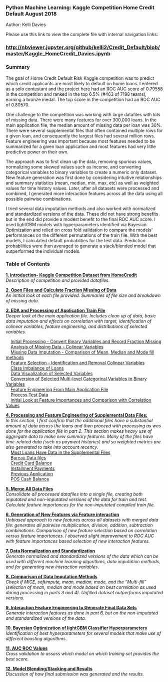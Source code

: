 ### Python Machine Learning: Kaggle Competition Home Credit Default August 2018

Author: Kelli Davies

Please use this link to view the complete file with internal navigation links:
### http://nbviewer.jupyter.org/github/kelli2/Credit_Default/blob/master/Kaggle_HomeCredit_Davies.ipynb

### Summary
The goal of Home Credit Default Risk Kaggle competition was to predict which credit applicants are most likely to default on home loans. I entered as a solo contestant and the project here had an ROC AUC score of 0.79558 in the competition and ranked in the top 6.5% (#463 of 7198 teams), earning a bronze medal. The top score in the competition had an ROC AUC of 0.80570.

One challenge to the competition was working with large datafiles with lots of missing data. There were many features for over 300,000 loans. In the main application file, the median amount of missing data per loan was 30%. There were several supplemental files that often contained multiple rows for a given loan, and consequently the largest files had several million rows. Feature engineering was important because most features needed to be summarized for a given loan application and most features had very little predictive power on their own.

The approach was to first clean up the data, removing spurious values, normalizing some skewed values such as income, and converting categorical variables to binary variables to create a numeric only dataset. New feature generation was first done by considering intuitive relationships and summary statistics (mean, median, min, max, etc) as well as weighted values for time history values. Later, after all datasets were processed and combined, I generated more interaction features across all the data using all possible pairwise combinations.

I tried several data imputation methods and also worked with normalized and standardized versions of the data. These did not have strong benefits but in the end did provide a modest benefit to the final ROC AUC score. I used lightGBM models with hyperparameters identified via Bayesian Optimization and relied on cross fold validation to compare the models' performances on the different permutations of the train file. With the best models, I calculated default probablities for the test data. Prediction probabilities were then averaged to generate a stack/blended model that outperformed the individual models.


### Table of Contents
**[1. Introduction- Kaggle Competition Dataset from HomeCredit](#p1)<br>**
*Description of competition and provided datafiles.*

**[2. Open Files and Calculate Fraction Missing of Data](#p2)<br>**
*An intitial look at each file provided. Summaries of file size and breakdown of missing data.*

**[3. EDA and Processing of Application Train File](#p3)<br>**
*Deeper look at the main application file. Includes clean up of data, basic data imputation and effects on correlation with target, identification of colinear variables, feature engineering, and distributions of selected variables.*

&nbsp;&nbsp;&nbsp;&nbsp;[Initial Processing - Convert Binary Variables and Record Fraction Missing](#p31)<br>
&nbsp;&nbsp;&nbsp;&nbsp;[Analysis of Missing Data - Colinear Variables](#p32)<br>
&nbsp;&nbsp;&nbsp;&nbsp;[Missing Data Imputation - Comparison of Mean, Median and Mode fill methods](#p33)<br>
&nbsp;&nbsp;&nbsp;&nbsp;[Feature Selection - Identification and Removal Colinear Variables](#p34)<br>
&nbsp;&nbsp;&nbsp;&nbsp;[Class Imbalance of Loans](#p35)<br>
&nbsp;&nbsp;&nbsp;&nbsp;[Data Visualization of Selected Variables](#p36)<br>
&nbsp;&nbsp;&nbsp;&nbsp;[Conversion of Selected Multi-level Categorical Variables to Binary Variables](#p37)<br>
&nbsp;&nbsp;&nbsp;&nbsp;[Feature Engineering  From Main Application File](#p38)<br>
&nbsp;&nbsp;&nbsp;&nbsp;[Process Test Data](#p39)<br>
&nbsp;&nbsp;&nbsp;&nbsp;[Initial Look at Feature Importances and Comparison with Correlation Values](#p310)<br>

**[4. Processing and Feature Engineering of Supplemental Data Files:](#p4)<br>**
*In this section, I first confirm that the additional files have a substantial amount of data across the loans and then proceed with processing as was done for the application file in part 2.  This section makes heavy use of aggregate data to make new summary features. Many of the files have time-related data (such as payment histories) and so weighted metrics are also generated to take into account recency.*<br>
&nbsp;&nbsp;&nbsp;&nbsp;[Most Loans Have Data in the Supplemental Files](#p41)<br>
&nbsp;&nbsp;&nbsp;&nbsp;[Bureau Data files](#p42)<br>
&nbsp;&nbsp;&nbsp;&nbsp;[Credit Card Balance](#p43)<br>
&nbsp;&nbsp;&nbsp;&nbsp;[Installment Payments](#p44)<br>
&nbsp;&nbsp;&nbsp;&nbsp;[Previous Application](#p45)<br>
&nbsp;&nbsp;&nbsp;&nbsp;[POS Cash Balance](#p46)<br>

**[5. Merge All Data Files](#p5)<br>**
*Consolidate all processed datafiles into a single file, creating both imputated and non-imputated versions of the data for train and test.  Calculate feature importances for the non-imputated compiled train file.*

**[6. Generation of New Features via Feature interaction](#p6)<br>**
	*Unbiased approach to new features across all datasets with merged data file: generates all pairwise multiplication, division, addition, subtraction combinations. Comparison of new feature selection based on correlation versus feature importances. I observed slight improvement to ROC AUC with feature importances based selection of new interaction features.*

**[7. Data Normalization and Standardization](#p7)<br>**
*Generate normalized and standardized versions of the data which can be used with different machine learning algorithms, data imputation methods, and for generating new interaction variables.*

**[8. Comparison of Data Imputation Methods](#p8)<br>**
*Check if MICE, softimpute, mean, median, mode, and the “Multi-fill” (selection of mean, median and mode based on best correlation as used during processing in parts 3 and 4).  Unfilled dataset outperforms imputated versions.*

**[9. Interaction Feature Engineering to Generate Final Data Sets](#p9)<br>**
*Generate interaction features as done in part 6, but on the non-imputated and standardized versions of the data.*

**[10.  Bayesian Optimization of lightGBM Classifier Hyperparameters](#p10)<br>**
*Identification of best hyperparameters for several models that make use of different boosting algorithms.*

**[11. AUC ROC Values](#p11)<br>**
*Cross validation to assess which model on which training set provides the best score.*

**[12. Model Blending/Stacking and Results](#p12)<br>**
*Discussion of how final submission was generated and the results.*
